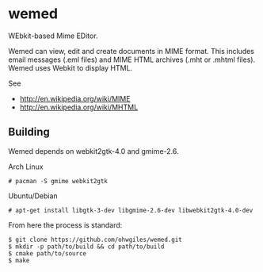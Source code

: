 wemed
=====

WEbkit-based Mime EDitor.

Wemed can view, edit and create documents in MIME format. This includes email messages (.eml files) and MIME HTML archives (.mht or .mhtml files). Wemed uses Webkit to display HTML.

See
- http://en.wikipedia.org/wiki/MIME
- http://en.wikipedia.org/wiki/MHTML


Building
--------

Wemed depends on webkit2gtk-4.0 and gmime-2.6.

Arch Linux

	# pacman -S gmime webkit2gtk

Ubuntu/Debian

	# apt-get install libgtk-3-dev libgmime-2.6-dev libwebkit2gtk-4.0-dev

From here the process is standard:

	$ git clone https://github.com/ohwgiles/wemed.git
	$ mkdir -p path/to/build && cd path/to/build
	$ cmake path/to/source
	$ make

